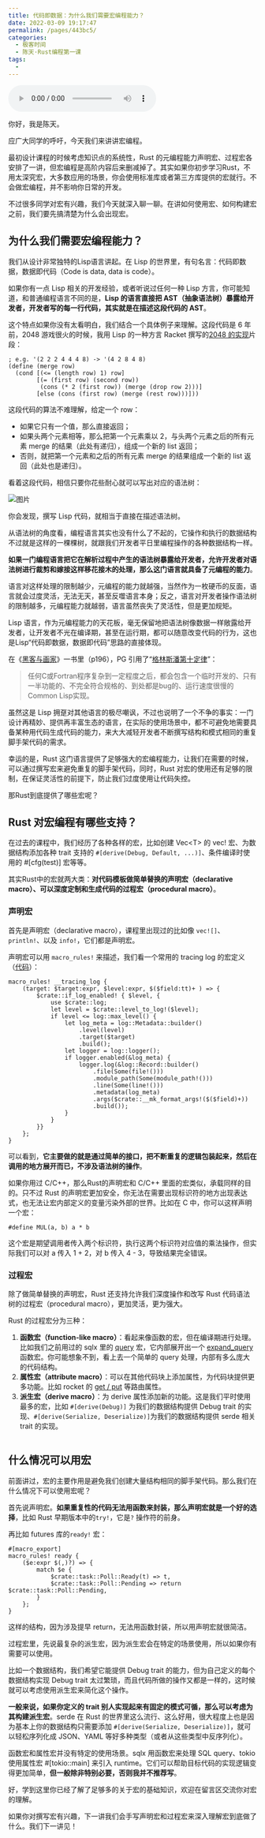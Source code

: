 ```yaml
---
title: 代码即数据：为什么我们需要宏编程能力？
date: 2022-03-09 19:17:47
permalink: /pages/443bc5/
categories:
  - 极客时间
  - 陈天·Rust编程第一课
tags:
  - 
---
```

<audio title="加餐.代码即数据：为什么我们需要宏编程能力？" src="https://static001.geekbang.org/resource/audio/0e/97/0ed19b6da27c4fe8e7a28e78ee37c597.mp3" controls="controls"></audio> 
<p>你好，我是陈天。</p><p>应广大同学的呼吁，今天我们来讲讲宏编程。</p><p>最初设计课程的时候考虑知识点的系统性，Rust 的元编程能力声明宏、过程宏各安排了一讲，但宏编程是高阶内容后来删减掉了。其实如果你初步学习Rust，不用太深究宏，大多数应用的场景，你会使用标准库或者第三方库提供的宏就行。不会做宏编程，并不影响你日常的开发。</p><p>不过很多同学对宏有兴趣，我们今天就深入聊一聊。在讲如何使用宏、如何构建宏之前，我们要先搞清楚为什么会出现宏。</p><h2>为什么我们需要宏编程能力？</h2><p>我们从设计非常独特的Lisp语言讲起。在 Lisp 的世界里，有句名言：代码即数据，数据即代码（Code is data, data is code）。</p><p>如果你有一点 Lisp 相关的开发经验，或者听说过任何一种 Lisp 方言，你可能知道，和普通编程语言不同的是，<strong>Lisp 的语言直接把 AST（抽象语法树）暴露给开发者，开发者写的每一行代码，其实就是在描述这段代码的 AST</strong>。</p><p>这个特点如果你没有太看明白，我们结合一个具体例子来理解。这段代码是 6 年前，2048 游戏很火的时候，我用 Lisp 的一种方言 Racket 撰写的<a href="https://github.com/tyrchen/racket-book/blob/master/code/my-2048.rkt">2048 的实现</a>片段：</p><pre><code class="language-lisp">; e.g. '(2 2 2 4 4 4 8) -&gt; '(4 2 8 4 8)
(define (merge row)
  (cond [(&lt;= (length row) 1) row]
        [(= (first row) (second row))
         (cons (* 2 (first row)) (merge (drop row 2)))]
        [else (cons (first row) (merge (rest row)))]))
</code></pre><!-- [[[read_end]]] --><p>这段代码的算法不难理解，给定一个 row：</p><ul>
<li>如果它只有一个值，那么直接返回；</li>
<li>如果头两个元素相等，那么把第一个元素乘以 2，与头两个元素之后的所有元素 merge 的结果（此处有递归），组成一个新的 list 返回；</li>
<li>否则，就把第一个元素和之后的所有元素 merge 的结果组成一个新的 list 返回（此处也是递归）。</li>
</ul><p>看着这段代码，相信只要你花些耐心就可以写出对应的语法树：</p><p><img src="https://static001.geekbang.org/resource/image/6e/aa/6efea8de02ff09942e4c2f54330166aa.png?wh=1191x939" alt="图片"></p><p>你会发现，撰写 Lisp 代码，就相当于直接在描述语法树。</p><p>从语法树的角度看，编程语言其实也没有什么了不起的，它操作和执行的数据结构不过就是这样的一棵棵树，就跟我们开发者平日里编程操作的各种数据结构一样。</p><p><strong>如果一门编程语言把它在解析过程中产生的语法树暴露给开发者，允许开发者对语法树进行裁剪和嫁接这样移花接木的处理，那么这门语言就具备了元编程的能力</strong>。</p><p>语言对这样处理的限制越少，元编程的能力就越强，当然作为一枚硬币的反面，语言就会过度灵活，无法无天，甚至反噬语言本身；反之，语言对开发者操作语法树的限制越多，元编程能力就越弱，语言虽然丧失了灵活性，但是更加规矩。</p><p>Lisp 语言，作为元编程能力的天花板，毫无保留地把语法树像数据一样敞露给开发者，让开发者不光在编译期，甚至在运行期，都可以随意改变代码的行为，这也是Lisp“代码即数据，数据即代码”思路的直接体现。</p><p>在《<a href="https://book.douban.com/subject/6021440/">黑客与画家</a>》一书里（p196），PG 引用了“<a href="https://en.wikipedia.org/wiki/Greenspun%27s_tenth_rule">格林斯潘第十定律</a>”：</p><blockquote>
<p>任何C或Fortran程序复杂到一定程度之后，都会包含一个临时开发的、只有一半功能的、不完全符合规格的、到处都是bug的、运行速度很慢的Common Lisp实现。</p>
</blockquote><p>虽然这是 Lisp 拥趸对其他语言的极尽嘲讽，不过也说明了一个不争的事实：一门设计再精妙、提供再丰富生态的语言，在实际的使用场景中，都不可避免地需要具备某种用代码生成代码的能力，来大大减轻开发者不断撰写结构和模式相同的重复脚手架代码的需求。</p><p>幸运的是，Rust 这门语言提供了足够强大的宏编程能力，让我们在需要的时候，可以通过撰写宏来避免重复的脚手架代码，同时，Rust 对宏的使用还有足够的限制，在保证灵活性的前提下，防止我们过度使用让代码失控。</p><p>那Rust到底提供了哪些宏呢？</p><h2>Rust 对宏编程有哪些支持？</h2><p>在过去的课程中，我们经历了各种各样的宏，比如创建 Vec&lt;T&gt; 的 vec! 宏、为数据结构添加各种 trait 支持的  <code>#[derive(Debug, Default, ...)]</code>、条件编译时使用的 #[cfg(test)] 宏等等。</p><p>其实Rust中的宏就两大类：<strong>对代码模板做简单替换的声明宏（declarative macro）、可以深度定制和生成代码的过程宏（procedural macro）</strong>。<br>
<img src="https://static001.geekbang.org/resource/image/28/46/282416a7cfe83092d9c959602667ea46.jpg?wh=2312x1379" alt=""></p><h3>声明宏</h3><p>首先是声明宏（declarative macro），课程里出现过的比如像 <code>vec![]</code>、<code>println!</code>、以及 <code>info!</code>，它们都是声明宏。</p><p>声明宏可以用 <code>macro_rules!</code> 来描述，我们看一个常用的 tracing log 的宏定义（<a href="https://docs.rs/tracing/latest/src/tracing/macros.rs.html#2288-2311">代码</a>）：</p><pre><code class="language-rust">macro_rules! __tracing_log {
    (target: $target:expr, $level:expr, $($field:tt)+ ) =&gt; {
        $crate::if_log_enabled! { $level, {
            use $crate::log;
            let level = $crate::level_to_log!($level);
            if level &lt;= log::max_level() {
                let log_meta = log::Metadata::builder()
                    .level(level)
                    .target($target)
                    .build();
                let logger = log::logger();
                if logger.enabled(&amp;log_meta) {
                    logger.log(&amp;log::Record::builder()
                        .file(Some(file!()))
                        .module_path(Some(module_path!()))
                        .line(Some(line!()))
                        .metadata(log_meta)
                        .args($crate::__mk_format_args!($($field)+))
                        .build());
                }
            }
        }}
    };
}
</code></pre><p>可以看到，<strong>它主要做的就是通过简单的接口，把不断重复的逻辑包装起来，然后在调用的地方展开而已，不涉及语法树的操作</strong>。</p><p>如果你用过 C/C++，那么Rust的声明宏和 C/C++ 里面的宏类似，承载同样的目的。只不过 Rust 的声明宏更加安全，你无法在需要出现标识符的地方出现表达式，也无法让宏内部定义的变量污染外部的世界。比如在 C 中，你可以这样声明一个宏：</p><pre><code class="language-rust">#define MUL(a, b) a * b
</code></pre><p>这个宏是期望调用者传入两个标识符，执行这两个标识符对应值的乘法操作，但实际我们可以对 a 传入 1 + 2，对 b 传入 4 - 3，导致结果完全错误。</p><h3>过程宏</h3><p>除了做简单替换的声明宏，Rust 还支持允许我们深度操作和改写 Rust 代码语法树的过程宏（procedural macro），更加灵活，更为强大。</p><p>Rust 的过程宏分为三种：</p><ol>
<li><strong>函数宏（function-like macro）</strong>：看起来像函数的宏，但在编译期进行处理。比如我们之前用过的 sqlx 里的 <a href="https://docs.rs/sqlx/0.5.10/src/sqlx/macros.rs.html#302-318">query</a> 宏，它内部展开出一个 <a href="https://github.com/launchbadge/sqlx/blob/335eed45455daf5b65b9e36d44d7f4343ba421e6/sqlx-macros/src/lib.rs#L27-L42">expand_query</a> 函数宏。你可能想象不到，看上去一个简单的 query 处理，内部有多么庞大的代码结构。</li>
<li><strong>属性宏（attribute macro）</strong>：可以在其他代码块上添加属性，为代码块提供更多功能。比如 rocket 的 <a href="https://docs.rs/rocket_codegen/0.4.10/src/rocket_codegen/lib.rs.html#329">get / put</a> 等路由属性。</li>
<li><strong>派生宏（derive macro）</strong>：为 derive 属性添加新的功能。这是我们平时使用最多的宏，比如 <code>#[derive(Debug)]</code> 为我们的数据结构提供 Debug trait 的实现、<code>#[derive(Serialize, Deserialize)]</code>为我们的数据结构提供 serde 相关 trait 的实现。</li>
</ol><p><img src="https://static001.geekbang.org/resource/image/89/4e/89d8fafa46e80a6d4596yy0bf008f94e.jpg?wh=2312x1379" alt=""></p><h2>什么情况可以用宏</h2><p>前面讲过，宏的主要作用是避免我们创建大量结构相同的脚手架代码。那么我们在什么情况下可以使用宏呢？</p><p>首先说声明宏。<strong>如果重复性的代码无法用函数来封装，那么声明宏就是一个好的选择</strong>，比如 Rust 早期版本中的<code>try!</code>，它是<code>?</code> 操作符的前身。</p><p>再比如 futures 库的<code>ready!</code> 宏：</p><pre><code class="language-rust">#[macro_export]
macro_rules! ready {
    ($e:expr $(,)?) =&gt; {
        match $e {
            $crate::task::Poll::Ready(t) =&gt; t,
            $crate::task::Poll::Pending =&gt; return $crate::task::Poll::Pending,
        }
    };
}
</code></pre><p>这样的结构，因为涉及提早 return，无法用函数封装，所以用声明宏就很简洁。</p><p>过程宏里，先说最复杂的派生宏，因为派生宏会在特定的场景使用，所以如果你有需要可以使用。</p><p>比如一个数据结构，我们希望它能提供 Debug trait 的能力，但为自己定义的每个数据结构实现 Debug trait 太过繁琐，而且代码所做的操作又都是一样的，这时候就可以考虑使用派生宏来简化这个操作。</p><p><strong>一般来说，如果你定义的 trait 别人实现起来有固定的模式可循，那么可以考虑为其构建派生宏</strong>。serde 在 Rust 的世界里这么流行、这么好用，很大程度上也是因为基本上你的数据结构只需要添加  <code>#[derive(Serialize, Deserialize)]</code>，就可以轻松序列化成 JSON、YAML 等好多种类型（或者从这些类型中反序列化）。</p><p>函数宏和属性宏并没有特定的使用场景。sqlx 用函数宏来处理 SQL query、tokio 使用属性宏 #[tokio::main] 来引入 runtime。它们可以帮助目标代码的实现逻辑变得更加简单，<strong>但一般除非特别必要，否则我并不推荐写</strong>。</p><p>好，学到这里你已经了解了足够多的关于宏的基础知识，欢迎在留言区交流你对宏的理解。</p><p>如果你对撰写宏有兴趣，下一讲我们会手写声明宏和过程宏来深入理解宏到底做了什么。我们下一讲见！</p>